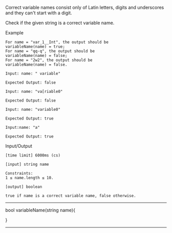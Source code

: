 Correct variable names consist only of Latin letters, digits and underscores and they can't start with a digit.

Check if the given string is a correct variable name.

Example

    For name = "var_1__Int", the output should be
    variableName(name) = true;
    For name = "qq-q", the output should be
    variableName(name) = false;
    For name = "2w2", the output should be
    variableName(name) = false.

    Input: name: " variable"

    Expected Output: false

    Input: name: "va[riable0"

    Expected Output: false

    Input: name: "variable0"

    Expected Output: true

    Input:name: "a"

    Expected Output: true

Input/Output

    [time limit] 6000ms (cs)

    [input] string name

    Constraints:
    1 ≤ name.length ≤ 10.

    [output] boolean

    true if name is a correct variable name, false otherwise.



********************************************************

bool variableName(string name){


}
********************************************************
